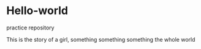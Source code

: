 # Hello-world
practice repository

This is the story of a girl, something something something the whole world  
